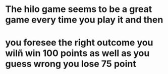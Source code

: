 # The hilo game seems to be a great game every time you play it and then 
# you foresee the right outcome you wilñ win 100 points as well as you guess wrong you lose 75 point